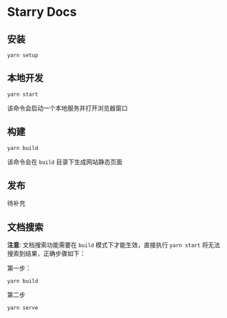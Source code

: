 # Starry Docs

## 安装

```console
yarn setup
```

## 本地开发

```console
yarn start
```

该命令会启动一个本地服务并打开浏览器窗口

## 构建

```console
yarn build
```

该命令会在 `build` 目录下生成网站静态页面

## 发布

待补充

## 文档搜索

**注意**: 文档搜索功能需要在 `build` 模式下才能生效，直接执行 `yarn start` 将无法搜索到结果，正确步骤如下：

第一步：

```base
yarn build
```

第二步

```base
yarn serve
```
